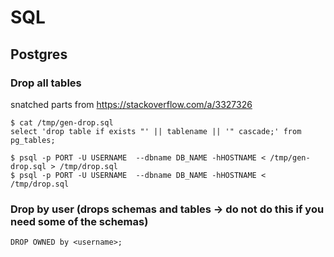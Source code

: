 # SQL

## Postgres

### Drop all tables

snatched parts from <https://stackoverflow.com/a/3327326>

```
$ cat /tmp/gen-drop.sql
select 'drop table if exists "' || tablename || '" cascade;' from pg_tables;

$ psql -p PORT -U USERNAME  --dbname DB_NAME -hHOSTNAME < /tmp/gen-drop.sql > /tmp/drop.sql
$ psql -p PORT -U USERNAME  --dbname DB_NAME -hHOSTNAME < /tmp/drop.sql
```

### Drop by user (drops schemas and tables -> do not do this if you need some of the schemas)

```
DROP OWNED by <username>;
```
